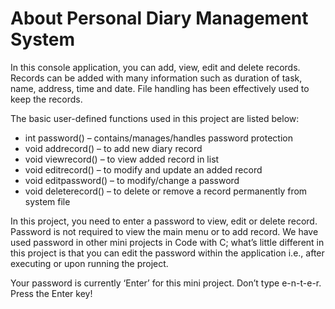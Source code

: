 # About Personal Diary Management System

In this console application, you can add, view, edit and delete records. Records can be added with many information such as duration of task, name, address, time and date. File handling has been effectively used to keep the records.

The basic user-defined functions used in this project are listed below:

- int password() – contains/manages/handles password protection
- void addrecord() – to add new diary record
- void viewrecord() – to view added record in list
- void editrecord() – to modify and update an added record
- void editpassword() – to modify/change a password
- void deleterecord() – to delete or remove a record permanently from system file

In this project, you need to enter a password to view, edit or delete record. Password is not required to view the main menu or to add record. We have used password in other mini projects in Code with C; what’s little different in this project is that you can edit the password within the application i.e., after executing or upon running the project.

Your password is currently ‘Enter’ for this mini project. Don’t type e-n-t-e-r. Press the Enter key!